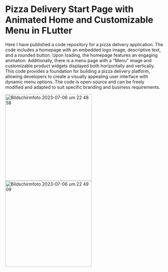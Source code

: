 # Pizza Delivery Start Page with Animated Home and Customizable Menu in FLutter

Here I have published a code repository for a pizza delivery application. The code includes a homepage with an embedded logo image, descriptive text, and a rounded button. Upon loading, the homepage features an engaging animation. Additionally, there is a menu page with a "Menu" image and customizable product widgets displayed both horizontally and vertically. This code provides a foundation for building a pizza delivery platform, allowing developers to create a visually appealing user interface with dynamic menu options. The code is open-source and can be freely modified and adapted to suit specific branding and business requirements.

<img width="276" alt="Bildschirmfoto 2023-07-06 um 22 48 58" src="https://github.com/abdullahmkr/pizza_delivery/assets/92608003/4bc6cc74-fcf2-470c-b7bb-85a022c5a2eb">
<img width="275" alt="Bildschirmfoto 2023-07-06 um 22 49 09" src="https://github.com/abdullahmkr/pizza_delivery/assets/92608003/c32c3be2-2d2d-49b4-bd1f-644a0bb2293f">


